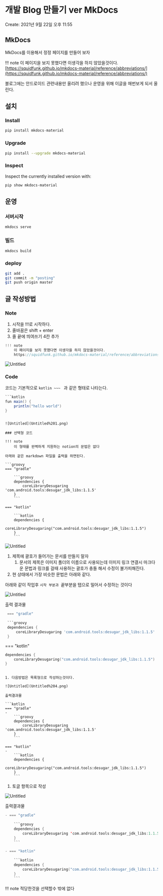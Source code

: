 # 개발 Blog 만들기 ver MkDocs

Create: 2021년 9월 22일 오후 11:55

## MkDocs

MkDocs를 이용해서 정정 페이지를 만들어 보자

!!! note
    이 페이지을 보지 못했다면 이생각을 하지 않았을것이다.  
    [https://squidfunk.github.io/mkdocs-material/reference/abbreviations/](https://squidfunk.github.io/mkdocs-material/reference/abbreviations/)

블로그에는 안드로이드 관련내용만 올리려 했으나 운영을 위해 이글을 매번보게 되서 올린다.

## 설치

### Install

```kotlin
pip install mkdocs-material
```

### Upgrade

```bash
pip install --upgrade mkdocs-material
```

### Inspect

Inspect the currently installed version with:

```bash
pip show mkdocs-material
```

## 운영

### 서버시작

```bash
mkdocs serve
```

### 빌드

```bash
mkdocs build
```

### deploy

```bash
git add .
git commit -m "posting"
git push origin master
```

## 글 작성방법

### Note

1. 시작을 !!!로 시작하다.
2. 줄바꿈은 shift + enter
3. 줄 끝에 띄여쓰기 4칸 추가

```kotlin
!!! note
    이 페이지을 보지 못했다면 이생각을 하지 않았을것이다.  
    https://squidfunk.github.io/mkdocs-material/reference/abbreviations/
```

![Untitled](Untitled.png)

### Code

코드는 기본적으로 ````kotlin ~~~ ```` 과 같은 형태로 나타는다.

```groovy
```kotlin
fun main() {
    println("hello world")
}
```
```

![Untitled](Untitled%201.png)

### 선택형 코드

!!! note
    이 형태를 완벽하게 지원하는 notion의 문법은 없다

아래와 같은 markdown 파일을 출력을 하면된다.

```groovy
=== "gradle"

    ```groovy
    dependencies {
        coreLibraryDesugaring 'com.android.tools:desugar_jdk_libs:1.1.5'
    }
    ```

=== "kotlin"

    ```kotlin
    dependencies {
        coreLibraryDesugaring("com.android.tools:desugar_jdk_libs:1.1.5")
    }
    ```
```

![Untitled](Untitled%202.png)

1. 제목에 괄호가 들어가는 문서를 만들지 말자
    1. 문서의 제목은 이미지 폴더의 이름으로 사용되는데 이미지 링크 연결시 마크다운 문법과 링크를 걸때 사용하는 괄호가 충돌 해서 수정이 불가피해진다.
2. 현 상태에서 가장 비슷한 문법은 아래와 같다.

아래와 같이 작업후 ```시작 부분과 ```끝부분을 탭으로 밀어서 수정하는 것이다  

![Untitled](Untitled%203.png)

출력 결과물

```groovy
 === "gradle"
 
 ```groovy
 dependencies {
     coreLibraryDesugaring 'com.android.tools:desugar_jdk_libs:1.1.5'
 }
 ```
 
 === "kotlin"
 
 ```kotlin
 dependencies {
     coreLibraryDesugaring("com.android.tools:desugar_jdk_libs:1.1.5")
 }
 ```
```

1. 다음방법은 목록형으로 작성하는것이다.

![Untitled](Untitled%204.png)

출력결과물

```kotlin
=== "gradle"
-
    ```groovy
    dependencies {
        coreLibraryDesugaring 'com.android.tools:desugar_jdk_libs:1.1.5'
    }
    ```

=== "kotlin"
-    
    ```kotlin
    dependencies {
        coreLibraryDesugaring("com.android.tools:desugar_jdk_libs:1.1.5")
    }
    ```
```

1. 토글 항목으로 작성

![Untitled](Untitled%205.png)


출력결과물

```kotlin
- === "gradle"
    
    ```groovy
    dependencies {
        coreLibraryDesugaring 'com.android.tools:desugar_jdk_libs:1.1.5'
    }
    ```

- === "kotlin"
    
    ```kotlin
    dependencies {
        coreLibraryDesugaring("com.android.tools:desugar_jdk_libs:1.1.5")
    }
    ```
```

!!! note
    적당한것을 선택할수 밖에 없다